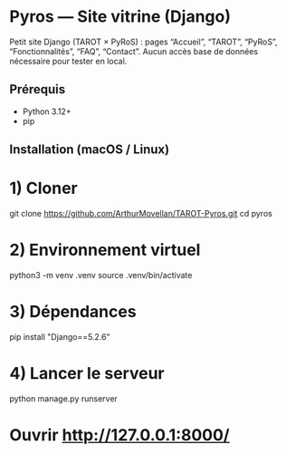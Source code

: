 # Pyros — Site vitrine (Django)

Petit site Django (TAROT × PyRoS) : pages “Accueil”, “TAROT”, “PyRoS”, “Fonctionnalités”, “FAQ”, “Contact”.
Aucun accès base de données nécessaire pour tester en local.

## Prérequis
- Python 3.12+
- pip

## Installation (macOS / Linux)

# 1) Cloner
git clone https://github.com/ArthurMovellan/TAROT-Pyros.git
cd pyros

# 2) Environnement virtuel
python3 -m venv .venv
source .venv/bin/activate

# 3) Dépendances
pip install "Django==5.2.6"

# 4) Lancer le serveur
python manage.py runserver
# Ouvrir http://127.0.0.1:8000/
